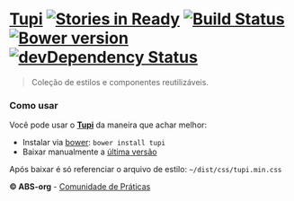 # [Tupi](http://abs-org.github.io/Tupi/) [![Stories in Ready](https://badge.waffle.io/abs-org/tupi.png?label=ready&title=Ready)](https://waffle.io/abs-org/tupi) [![Build Status](https://secure.travis-ci.org/ABS-org/Tupi.png)](http://travis-ci.org/ABS-org/Tupi) [![Bower version](https://badge.fury.io/bo/tupi.png)](http://badge.fury.io/bo/tupi) [![devDependency Status](https://david-dm.org/ABS-org/Tupi/dev-status.png?theme=shields.io)](https://david-dm.org/ABS-org/Tupi#info=devDependencies)
> Coleção de estilos e componentes reutilizáveis.

### Como usar
Você pode usar o **[Tupi](http://abs-org.github.io/Tupi/)** da maneira que achar melhor:
- Instalar via [bower](http://bower.io/):
```bower install tupi```
- Baixar manualmente a [última versão](https://github.com/ABS-org/Tupi/releases/tag/0.0.25)

Após baixar é só referenciar o arquivo de estilo: ```~/dist/css/tupi.min.css```


**© ABS-org** - [Comunidade de Práticas](http://atencaobasica.org.br/)
